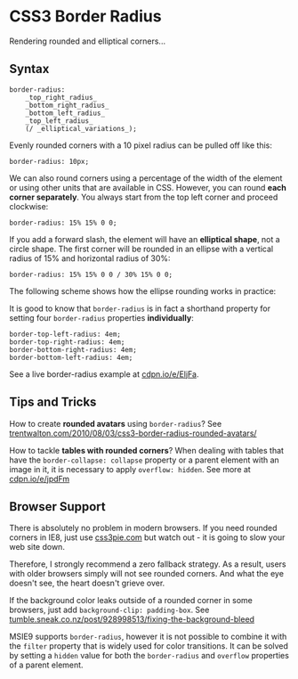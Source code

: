 CSS3 Border Radius
==================

Rendering rounded and elliptical corners...

Syntax
------

~~~~~~~~~~~~~~~~~~~~~~~~~~~~~~~~~~~~~~~~~~~~~~~~~~~~~~~~~~~~~~~~~~~~~~~~~~~~~~~~
border-radius:
    _top_right_radius_
    _bottom_right_radius_
    _bottom_left_radius_
    _top_left_radius_
    (/ _elliptical_variations_);
~~~~~~~~~~~~~~~~~~~~~~~~~~~~~~~~~~~~~~~~~~~~~~~~~~~~~~~~~~~~~~~~~~~~~~~~~~~~~~~~

Evenly rounded corners with a 10 pixel radius can be pulled off like this:

~~~~~~~~~~~~~~~~~~~~~~~~~~~~~~~~~~~~~~~~~~~~~~~~~~~~~~~~~~~~~~~~~~~~~~~~~~~~~~~~
border-radius: 10px;
~~~~~~~~~~~~~~~~~~~~~~~~~~~~~~~~~~~~~~~~~~~~~~~~~~~~~~~~~~~~~~~~~~~~~~~~~~~~~~~~

We can also round corners using a percentage of the width of the element or
using other units that are available in CSS. However, you can round **each
corner separately**. You always start from the top left corner and proceed
clockwise:

~~~~~~~~~~~~~~~~~~~~~~~~~~~~~~~~~~~~~~~~~~~~~~~~~~~~~~~~~~~~~~~~~~~~~~~~~~~~~~~~
border-radius: 15% 15% 0 0;
~~~~~~~~~~~~~~~~~~~~~~~~~~~~~~~~~~~~~~~~~~~~~~~~~~~~~~~~~~~~~~~~~~~~~~~~~~~~~~~~

If you add a forward slash, the element will have an **elliptical shape**, not a
circle shape. The first corner will be rounded in an ellipse with a vertical
radius of 15% and horizontal radius of 30%:

~~~~~~~~~~~~~~~~~~~~~~~~~~~~~~~~~~~~~~~~~~~~~~~~~~~~~~~~~~~~~~~~~~~~~~~~~~~~~~~~
border-radius: 15% 15% 0 0 / 30% 15% 0 0;
~~~~~~~~~~~~~~~~~~~~~~~~~~~~~~~~~~~~~~~~~~~~~~~~~~~~~~~~~~~~~~~~~~~~~~~~~~~~~~~~

The following scheme shows how the ellipse rounding works in practice:

It is good to know that `border-radius` is in fact a shorthand property for
setting four `border-radius` properties **individually**:

~~~~~~~~~~~~~~~~~~~~~~~~~~~~~~~~~~~~~~~~~~~~~~~~~~~~~~~~~~~~~~~~~~~~~~~~~~~~~~~~
border-top-left-radius: 4em;
border-top-right-radius: 4em;
border-bottom-right-radius: 4em;
border-bottom-left-radius: 4em;
~~~~~~~~~~~~~~~~~~~~~~~~~~~~~~~~~~~~~~~~~~~~~~~~~~~~~~~~~~~~~~~~~~~~~~~~~~~~~~~~

See a live border-radius example at [cdpn.io/e/EljFa](<http://cdpn.io/e/EljFa>).

Tips and Tricks
---------------

How to create **rounded avatars** using `border-radius`? See
[trentwalton.com/2010/08/03/css3-border-radius-rounded-avatars/](<http://trentwalton.com/2010/08/03/css3-border-radius-rounded-avatars/>)

How to tackle **tables with rounded corners**? When dealing with tables that
have the `border-collapse: collapse` property or a parent element with an image
in it, it is necessary to apply `overflow: hidden`. See more at
[cdpn.io/e/jpdFm](<http://cdpn.io/e/jpdFm>)

Browser Support
---------------

There is absolutely no problem in modern browsers. If you need rounded corners
in IE8, just use [css3pie.com](<http://css3pie.com/>) but watch out - it is
going to slow your web site down.

Therefore, I strongly recommend a zero fallback strategy. As a result, users
with older browsers simply will not see rounded corners. And what the eye
doesn't see, the heart doesn't grieve over.

If the background color leaks outside of a rounded corner in some browsers, just
add `background-clip: padding-box`. See
[tumble.sneak.co.nz/post/928998513/fixing-the-background-bleed](<http://tumble.sneak.co.nz/post/928998513/fixing-the-background-bleed>)

MSIE9 supports `border-radius`, however it is not possible to combine it with
the `filter` property that is widely used for color transitions. It can be
solved by setting a `hidden` value for both the `border-radius` and `overflow`
properties of a parent element.
